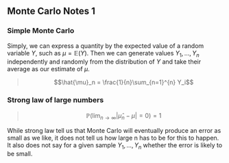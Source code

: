 ## Monte Carlo Notes 1

### Simple Monte Carlo
Simply, we can express a quantity by the expected value of a random variable $Y$, such as $\mu = \mathbb{E}(Y)$. Then we can generate values $Y_1,...,Y_n$ independently and randomly from the distribution of $Y$ and take their average as our estimate of $\mu$.
> $$\hat{\mu}_n = \frac{1}{n}\sum_{n=1}^{n} Y_i$$

### Strong law of large numbers
> $$\mathbb{P}(\lim_{n\to\infty} |\hat{\mu}_n-\mu| = 0) = 1$$

While strong law tell us that Monte Carlo will eventually produce an error as small as we like, it does not tell us how large n has to be for this to happen. It also does not say for a given sample $Y_1, ..., Y_n$ whether the error is likely to be small.
